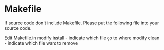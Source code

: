 # Makefile
If source code don't include Makefile.
Please put the following file into your source code.

Edit Makefile.in 
	modify install - indicate which file go to where
	modify clean   - indicate which file want to remove
